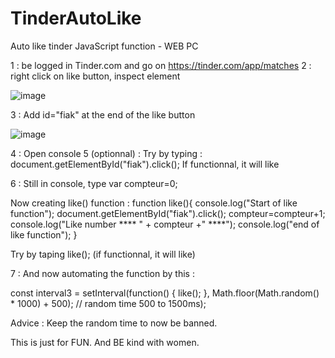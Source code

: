 # TinderAutoLike
Auto like tinder JavaScript function - WEB PC


1 : be logged in Tinder.com and go on https://tinder.com/app/matches
2 : right click on like button, inspect element

![image](https://user-images.githubusercontent.com/18121247/117440689-ac5f0280-af34-11eb-828a-aed63c1e5a57.png)

3 : Add id="fiak" at the end of the like button

![image](https://user-images.githubusercontent.com/18121247/117440748-c39df000-af34-11eb-97e0-1cb630399f42.png)

4 : Open console
5 (optionnal) : Try by typing : document.getElementById("fiak").click(); 
If functionnal, it will like

6 : Still in console, type 
var compteur=0;

Now creating like() function :
function like(){
    console.log("Start of like function");
    document.getElementById("fiak").click();
    compteur=compteur+1;
    console.log("Like number **** " + compteur +" ****");
    console.log("end of like function");
}

Try by taping like(); (if functionnal, it will like)

7 : And now automating the function by this :

const interval3 = setInterval(function() {
   like();
 }, Math.floor(Math.random() * 1000) + 500);  // random time 500 to 1500ms);


Advice : Keep the random time to now be banned.

This is just for FUN. And BE kind with women.
